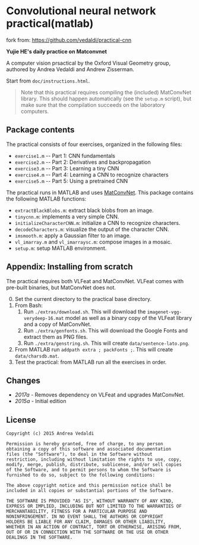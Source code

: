 Convolutional neural network practical(matlab)
======================================

fork from: https://github.com/vedaldi/practical-cnn

**Yujie HE's daily practice on Matconvnet**

A computer vision prsactical by the Oxford Visual Geometry group,
authored by Andrea Vedaldi and Andrew Zisserman.

Start from `doc/instructions.html`.

> Note that this practical requires compiling the (included)
> MatConvNet library. This should happen automatically (see the
> `setup.m` script), but make sure that the compilation succeeds on
> the laboratory computers.

Package contents
----------------

The practical consists of four exercises, organized in the following
files:

* `exercise1.m` -- Part 1: CNN fundamentals
* `exercise2.m` -- Part 2: Derivatives and backpropagation
* `exercise3.m` -- Part 3: Learning a tiny CNN
* `exercise4.m` -- Part 4: Learning a CNN to recognize characters
* `exercise5.m` -- Part 5: Using a pretrained CNN

The practical runs in MATLAB and uses
[MatConvNet](http://www.vlfeat.org/matconvnet).
This package contains the following MATLAB functions:

* `extractBlackBlobs.m`: extract black blobs from an image.
* `tinycnn.m`: implements a very simple CNN.
* `initializeCharacterCNN.m`: initialize a CNN to recognize characters.
* `decodeCharacters.m`: visualize the output of the character CNN.
* `imsmooth.m`: apply a Gaussian filter to an image.
* `vl_imarray.m` and `vl_imarraysc.m`: compose images in a mosaic.
* `setup.m`: setup MATLAB environment.

Appendix: Installing from scratch
---------------------------------

The practical requires both VLFeat and MatConvNet. VLFeat comes with
pre-built binaries, but MatConvNet does not.

0. Set the current directory to the practical base directory.
1. From Bash:
   1. Run `./extras/download.sh`. This will download the
      `imagenet-vgg-verydeep-16.mat` model as well as a binary
      copy of the VLFeat library and a copy of MatConvNet.
   2. Run `./extra/genfonts.sh`. This will download the Google Fonts
      and extract them as PNG files.
   3. Run `./extra/genstring.sh`. This will create
      `data/sentence-lato.png`.
2. From MATLAB run `addpath extra ; packFonts ;`. This will create
   `data/charsdb.mat`.
3. Test the practical: from MATLAB run all the exercises in order.

Changes
-------

* *2017a* - Removes dependency on VLFeat and upgrades MatConvNet.
* *2015a* - Initial edition

License
-------

    Copyright (c) 2015 Andrea Vedaldi
    
    Permission is hereby granted, free of charge, to any person
    obtaining a copy of this software and associated documentation
    files (the "Software"), to deal in the Software without
    restriction, including without limitation the rights to use, copy,
    modify, merge, publish, distribute, sublicense, and/or sell copies
    of the Software, and to permit persons to whom the Software is
    furnished to do so, subject to the following conditions:
    
    The above copyright notice and this permission notice shall be
    included in all copies or substantial portions of the Software.
    
    THE SOFTWARE IS PROVIDED "AS IS", WITHOUT WARRANTY OF ANY KIND,
    EXPRESS OR IMPLIED, INCLUDING BUT NOT LIMITED TO THE WARRANTIES OF
    MERCHANTABILITY, FITNESS FOR A PARTICULAR PURPOSE AND
    NONINFRINGEMENT. IN NO EVENT SHALL THE AUTHORS OR COPYRIGHT
    HOLDERS BE LIABLE FOR ANY CLAIM, DAMAGES OR OTHER LIABILITY,
    WHETHER IN AN ACTION OF CONTRACT, TORT OR OTHERWISE, ARISING FROM,
    OUT OF OR IN CONNECTION WITH THE SOFTWARE OR THE USE OR OTHER
    DEALINGS IN THE SOFTWARE.
